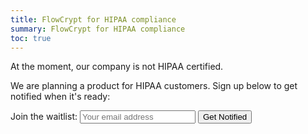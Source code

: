 ```yaml
---
title: FlowCrypt for HIPAA compliance
summary: FlowCrypt for HIPAA compliance
toc: true
---
```


At the moment, our company is not HIPAA certified.

We are planning a product for HIPAA customers. Sign up below to get notified when it's ready:

<form class="waitlist">
  Join the waitlist: 
  <input type="email" class="input_email" placeholder="Your email address" value="" />
  <input type="hidden" class="input_waitlist" value="hipaa" />
  <button>Get Notified</button>
</form>
<script src="https://flowcrypt.com/js/pages/waitlist.js?version=60"></script>

